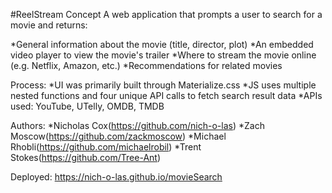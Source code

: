 #ReelStream
Concept
A web application that prompts a user to search for a movie and returns:

*General information about the movie (title, director, plot)
*An embedded video player to view the movie's trailer
*Where to stream the movie online (e.g. Netflix, Amazon, etc.)
*Recommendations for related movies

Process:
*UI was primarily built through Materialize.css
*JS uses multiple nested functions and four unique API calls to fetch search result data
*APIs used: YouTube, UTelly, OMDB, TMDB

Authors: 
*Nicholas Cox(https://github.com/nich-o-las)
*Zach Moscow(https://github.com/zackmoscow)
*Michael Rhobli(https://github.com/michaelrobil)
*Trent Stokes(https://github.com/Tree-Ant)

Deployed:
https://nich-o-las.github.io/movieSearch
